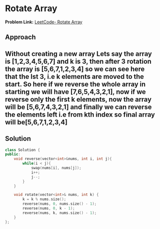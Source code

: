 # Rotate Array

**Problem Link:** [LeetCode- Rotate Array](https://leetcode.com/problems/rotate-array/)

## Approach
Without creating a new array
Lets say the array is [1,2,3,4,5,6,7] and k is 3, then after 3 rotation the array is [5,6,7,1,2,3,4] so we can see here that the lst 3, i.e k elements are moved to the start. So here if we reverse the whole array in starting we will have [7,6,5,4,3,2,1], now if we reverse only the first k elements, now the array will be [5,6,7,4,3,2,1] and finally we can reverse the elements left i.e from kth index so final array will be[5,6,7,1,2,3,4]
---

## Solution

```cpp
class Solution {
public:
    void reverse(vector<int>&nums, int i, int j){
        while(i < j){
            swap(nums[i], nums[j]);
            i++;
            j--;
        }
    }

    void rotate(vector<int>& nums, int k) {
        k = k % nums.size();
        reverse(nums, 0, nums.size() - 1);
        reverse(nums, 0, k - 1);
        reverse(nums, k, nums.size() - 1);
    }
};